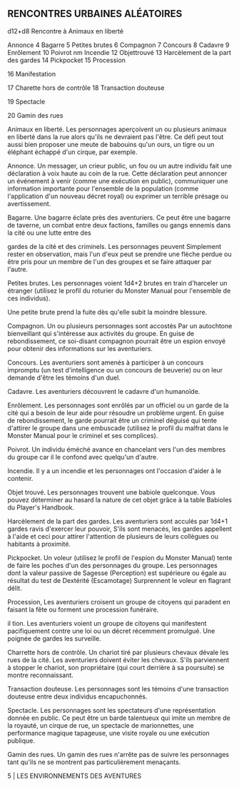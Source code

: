 ## RENCONTRES URBAINES ALÉATOIRES

d12+d8 Rencontre
à Animaux en liberté

Annonce
4 Bagarre
5 Petites brutes
6 Compagnon
7 Concours
8 Cadavre
9 Enrôlement
10 Poivrot
nm Incendie
12  Objettrouvé
13 Harcèlement de la part des gardes
14 Pickpocket
15 Procession

16 Manifestation

17 Charette hors de contrôle
18 Transaction douteuse

19 Spectacle

20 Gamin des rues

Animaux en liberté. Les personnages aperçoivent un
ou plusieurs animaux en liberté dans la rue alors qu'ils ne
devraient pas l'être. Ce défi peut tout aussi bien proposer
une meute de babouins qu'un ours, un tigre ou un éléphant
échappé d'un cirque, par exemple.

Annonce. Un messager, un crieur public, un fou ou un
autre individu fait une déclaration à voix haute au coin de
la rue. Cette déclaration peut annoncer un événement à
venir (comme une exécution en public), communiquer une
information importante pour l'ensemble de la population
(comme l'application d'un nouveau décret royal) ou exprimer
un terrible présage ou avertissement.

Bagarre. Une bagarre éclate près des aventuriers. Ce peut
être une bagarre de taverne, un combat entre deux factions,
familles ou gangs ennemis dans la cité ou une lutte entre des

gardes de la cité et des criminels. Les personnages peuvent
Simplement rester en observation, mais l'un d'eux peut se
prendre une flèche perdue ou être pris pour un membre de
l'un des groupes et se faire attaquer par l'autre.

Petites brutes. Les personnages voient 1d4+2 brutes en
train d'harceler un étranger (utilisez le profil du roturier
du Monster Manual pour l'ensemble de ces individus).

Une petite brute prend la fuite dès qu'elle subit la
moindre blessure.

Compagnon. Un ou plusieurs personnages sont accostés
Par un autochtone bienveillant qui s'intéresse aux activités
du groupe. En guise de rebondissement, ce soi-disant
compagnon pourrait être un espion envoyé pour obtenir des
informations sur les aventuriers.

Concours. Les aventuriers sont amenés à participer à un
concours impromptu (un test d'intelligence ou un concours
de beuverie) ou on leur demande d'être les témoins d'un duel.

Cadavre. Les aventuriers découvrent le cadavre d'un
humanoïde.

Enrôlement. Les personnages sont enrôlés par un
officiel ou un garde de la cité qui a besoin de leur aide pour
résoudre un problème urgent. En guise de rebondissement,
le garde pourrait être un criminel déguisé qui tente d'attirer
le groupe dans une embuscade (utilisez le profil du malfrat
dans le Monster Manual pour le criminel et ses complices).

Poivrot. Un individu éméché avance en chancelant
vers l'un des membres du groupe car il le confond avec
quelqu'un d'autre.

Incendie. Il y a un incendie et les personnages ont
l'occasion d'aider à le contenir.

Objet trouvé. Les personnages trouvent une babiole
quelconque. Vous pouvez déterminer au hasard la nature de
cet objet grâce à la table Babioles du Player's Handbook.

Harcèlement de la part des gardes. Les aventuriers sont
acculés par 1d4+1 gardes ravis d'exercer leur pouvoir, S'ils
sont menacés, les gardes appellent à l'aide et ceci pour
attirer l'attention de plusieurs de leurs collègues ou habitants
à proximité.

Pickpocket. Un voleur (utilisez le profil de l'espion
du Monster Manual) tente de faire les poches d'un des
personnages du groupe. Les personnages dont la valeur
passive de Sagesse (Perception) est supérieure ou égale au
résultat du test de Dextérité (Escamotage) Surprennent le
voleur en flagrant délit.

Procession, Les aventuriers croisent un groupe de
citoyens qui paradent en faisant la fête ou forment une
procession funéraire.

il tion. Les aventuriers voient un groupe de
citoyens qui manifestent pacifiquement contre une loi ou un
décret récemment promulgué. Une poignée de gardes les
surveille.

Charrette hors de contrôle. Un chariot tiré par plusieurs
chevaux dévale les rues de la cité. Les aventuriers doivent
éviter les chevaux. S'ils parviennent à stopper le chariot, son
propriétaire (qui court derrière à sa poursuite) se montre
reconnaissant.

Transaction douteuse. Les personnages sont les
témoins d'une transaction douteuse entre deux individus
encapuchonnés.

Spectacle. Les personnages sont les spectateurs
d'une représentation donnée en public. Ce peut être un
barde talentueux qui imite un membre de la royauté,
un cirque de rue, un spectacle de marionnettes, une
performance magique tapageuse, une visite royale ou une
exécution publique.

Gamin des rues. Un gamin des rues n'arrête pas de
suivre les personnages tant qu'ils ne se montrent pas
particulièrement menaçants.

5 | LES ENVIRONNEMENTS DES AVENTURES
